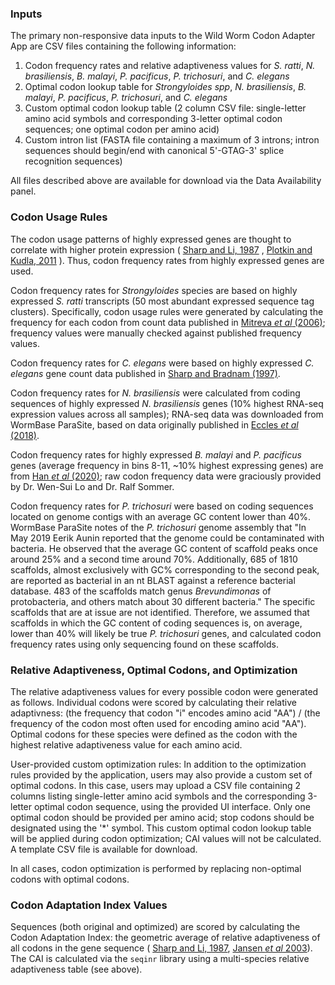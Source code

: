 ### Inputs
The primary non-responsive data inputs to the Wild Worm Codon Adapter App are CSV files containing the following information:  
  1. Codon frequency rates and relative adaptiveness values for *S. ratti*, *N. brasiliensis*, *B. malayi*, *P. pacificus*, *P. trichosuri*, and *C. elegans* 
  2. Optimal codon lookup table for *Strongyloides spp*, *N. brasiliensis*, *B. malayi*, *P. pacificus*, *P. trichosuri*, and *C. elegans* 
  3. <OPTIONAL> Custom optimal codon lookup table (2 column CSV file: single-letter amino acid symbols and corresponding 3-letter optimal codon sequences; one optimal codon per amino acid) 
  4. <OPTIONAL> Custom intron list (FASTA file containing a maximum of 3 introns; intron sequences should begin/end with canonical 5'-GT<intron>AG-3' splice recognition sequences)

All files described above are available for download via the Data Availability panel.

### Codon Usage Rules
The codon usage patterns of highly expressed genes are thought to correlate with higher protein expression ( [Sharp and Li, 1987](https://pubmed.ncbi.nlm.nih.gov/3547335/) , [Plotkin and Kudla, 2011](http://www.nature.com/articles/nrg2899) ). Thus, codon frequency rates from highly expressed genes are used. 

Codon frequency rates for *Strongyloides* species are based on highly expressed *S. ratti* transcripts (50 most abundant expressed sequence tag clusters). Specifically, codon usage rules were generated by calculating the frequency for each codon from count data published in [Mitreva *et al* (2006)](https://www.ncbi.nlm.nih.gov/pmc/articles/PMC1779591/); frequency values were manually checked against published frequency values. 

Codon frequency rates for *C. elegans* were based on highly expressed *C. elegans* gene count data published in [Sharp and Bradnam (1997)](https://www.ncbi.nlm.nih.gov/books/NBK20194/). 

Codon frequency rates for *N. brasiliensis* were calculated from coding sequences of highly expressed *N. brasiliensis* genes (10% highest RNA-seq expression values across all samples); RNA-seq data was downloaded from WormBase ParaSite, based on data originally published in [Eccles *et al* (2018)](https://bmcbiol.biomedcentral.com/articles/10.1186/s12915-017-0473-4). 

Codon frequency rates for highly expressed *B. malayi* and *P. pacificus* genes (average frequency in bins 8-11, ~10% highest expressing genes) are from [Han *et al* (2020)](https://www.genetics.org/content/216/4/947); raw codon frequency data were graciously provided by Dr. Wen-Sui Lo and Dr. Ralf Sommer.  

Codon frequency rates for *P. trichosuri* were based on coding sequences located on genome contigs with an average GC content lower than 40%. WormBase ParaSite notes of the *P. trichosuri* genome assembly that "In May 2019 Eerik Aunin reported that the genome could be contaminated with bacteria. He observed that the average GC content of scaffold peaks once around 25% and a second time around 70%. Additionally, 685 of 1810 scaffolds, almost exclusively with GC% corresponding to the second peak, are reported as bacterial in an nt BLAST against a reference bacterial database. 483 of the scaffolds match genus *Brevundimonas* of protobacteria, and others match about 30 different bacteria." The specific scaffolds that are at issue are not identified. Therefore, we assumed that scaffolds in which the GC content of coding sequences is, on average, lower than 40% will likely be true *P. trichosuri* genes, and calculated codon frequency rates using only sequencing found on these scaffolds.

### Relative Adaptiveness, Optimal Codons, and Optimization
The relative adaptiveness values for every possible codon were generated as follows. Individual codons were scored by calculating their relative adaptivness: (the frequency that codon "i" encodes amino acid "AA") / (the frequency of the codon most often used for encoding amino acid "AA"). Optimal codons for these species were defined as the codon with the highest relative adaptiveness value for each amino acid.

User-provided custom optimization rules: In addition to the optimization rules provided by the application, users may also provide a custom set of optimal codons. In this case, users may upload a CSV file containing 2 columns listing single-letter amino acid symbols and the corresponding 3-letter optimal codon sequence, using the provided UI interface. Only one optimal codon should be provided per amino acid; stop codons should be designated using the '*' symbol. This custom optimal codon lookup table will be applied during codon optimization; CAI values will not be calculated. A template CSV file is available for download.  

In all cases, codon optimization is performed by replacing non-optimal codons with optimal codons. 

### Codon Adaptation Index Values
Sequences (both original and optimized) are scored by calculating the Codon Adaptation Index: the geometric average of relative adaptiveness of all codons in the gene sequence ( [Sharp and Li, 1987](https://pubmed.ncbi.nlm.nih.gov/3547335/), [Jansen *et al* 2003](http://www.ncbi.nlm.nih.gov/pubmed/12682375)). The CAI is calculated via the `seqinr` library using a multi-species relative adaptiveness table (see above).
